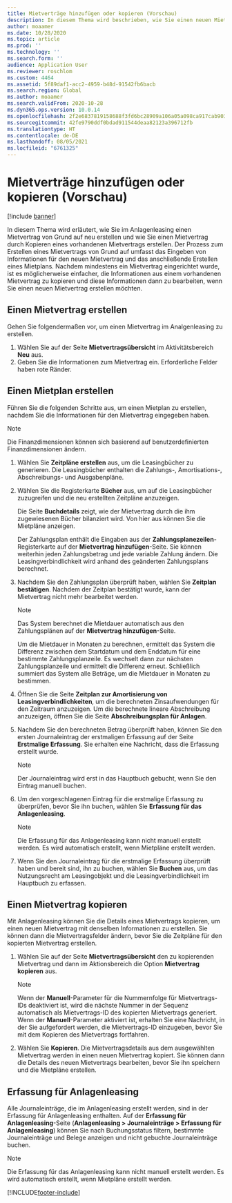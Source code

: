 ```yaml
---
title: Mietverträge hinzufügen oder kopieren (Vorschau)
description: In diesem Thema wird beschrieben, wie Sie einen neuen Mietvertrag erstellen, indem Sie Informationen dazu im Anlagenleasing eingeben oder Informationen aus einem vorhandenen Mietvertrag kopieren.
author: moaamer
ms.date: 10/28/2020
ms.topic: article
ms.prod: ''
ms.technology: ''
ms.search.form: ''
audience: Application User
ms.reviewer: roschlom
ms.custom: 4464
ms.assetid: 5f89daf1-acc2-4959-b48d-91542fb6bacb
ms.search.region: Global
ms.author: moaamer
ms.search.validFrom: 2020-10-28
ms.dyn365.ops.version: 10.0.14
ms.openlocfilehash: 2f2e6837819158688f3fd6bc28909a106a05a098ca917cab9032a2d0044042fc
ms.sourcegitcommit: 42fe9790ddf0bdad911544deaa82123a396712fb
ms.translationtype: HT
ms.contentlocale: de-DE
ms.lasthandoff: 08/05/2021
ms.locfileid: "6761325"
---
```

# <a name="add-or-copy-leases-preview"></a>Mietverträge hinzufügen oder kopieren (Vorschau)

[!include [banner](../includes/banner.md)]

In diesem Thema wird erläutert, wie Sie im Anlagenleasing einen Mietvertrag von Grund auf neu erstellen und wie Sie einen Mietvertrag durch Kopieren eines vorhandenen Mietvertrags erstellen. Der Prozess zum Erstellen eines Mietvertrags von Grund auf umfasst das Eingeben von Informationen für den neuen Mietvertrag und das anschließende Erstellen eines Mietplans. Nachdem mindestens ein Mietvertrag eingerichtet wurde, ist es möglicherweise einfacher, die Informationen aus einem vorhandenen Mietvertrag zu kopieren und diese Informationen dann zu bearbeiten, wenn Sie einen neuen Mietvertrag erstellen möchten.

## <a name="create-a-lease"></a>Einen Mietvertrag erstellen

Gehen Sie folgendermaßen vor, um einen Mietvertrag im Analgenleasing zu erstellen.

1. Wählen Sie auf der Seite **Mietvertragsübersicht** im Aktivitätsbereich **Neu** aus.
2. Geben Sie die Informationen zum Mietvertrag ein. Erforderliche Felder haben rote Ränder.

## <a name="create-a-lease-schedule"></a>Einen Mietplan erstellen

Führen Sie die folgenden Schritte aus, um einen Mietplan zu erstellen, nachdem Sie die Informationen für den Mietvertrag eingegeben haben.

> [!NOTE]
> Die Finanzdimensionen können sich basierend auf benutzerdefinierten Finanzdimensionen ändern.

1. Wählen Sie **Zeitpläne erstellen** aus, um die Leasingbücher zu generieren. Die Leasingbücher enthalten die Zahlungs-, Amortisations-, Abschreibungs- und Ausgabenpläne.
2. Wählen Sie die Registerkarte **Bücher** aus, um auf die Leasingbücher zuzugreifen und die neu erstellten Zeitpläne anzuzeigen.

    Die Seite **Buchdetails** zeigt, wie der Mietvertrag durch die ihm zugewiesenen Bücher bilanziert wird. Von hier aus können Sie die Mietpläne anzeigen.

    Der Zahlungsplan enthält die Eingaben aus der **Zahlungsplanezeilen**-Registerkarte auf der **Mietvertrag hinzufügen**-Seite. Sie können weiterhin jeden Zahlungsbetrag und jede variable Zahlung ändern. Die Leasingverbindlichkeit wird anhand des geänderten Zahlungsplans berechnet.

4. Nachdem Sie den Zahlungsplan überprüft haben, wählen Sie **Zeitplan bestätigen**. Nachdem der Zeitplan bestätigt wurde, kann der Mietvertrag nicht mehr bearbeitet werden.

    > [!NOTE]
    > Das System berechnet die Mietdauer automatisch aus den Zahlungsplänen auf der **Mietvertrag hinzufügen**-Seite.
    >
    > Um die Mietdauer in Monaten zu berechnen, ermittelt das System die Differenz zwischen dem Startdatum und dem Enddatum für eine bestimmte Zahlungsplanzeile. Es wechselt dann zur nächsten Zahlungsplanzeile und ermittelt die Differenz erneut. Schließlich summiert das System alle Beträge, um die Mietdauer in Monaten zu bestimmen.

5. Öffnen Sie die Seite **Zeitplan zur Amortisierung von Leasingverbindlichkeiten**, um die berechneten Zinsaufwendungen für den Zeitraum anzuzeigen. Um die berechnete lineare Abschreibung anzuzeigen, öffnen Sie die Seite **Abschreibungsplan für Anlagen**.
6. Nachdem Sie den berechneten Betrag überprüft haben, können Sie den ersten Journaleintrag der erstmaligen Erfassung auf der Seite **Erstmalige Erfassung**. Sie erhalten eine Nachricht, dass die Erfassung erstellt wurde.

    > [!NOTE]
    > Der Journaleintrag wird erst in das Hauptbuch gebucht, wenn Sie den Eintrag manuell buchen.

7. Um den vorgeschlagenen Eintrag für die erstmalige Erfassung zu überprüfen, bevor Sie ihn buchen, wählen Sie **Erfassung für das Anlagenleasing**.

    > [!NOTE]
    > Die Erfassung für das Anlagenleasing kann nicht manuell erstellt werden. Es wird automatisch erstellt, wenn Mietpläne erstellt werden.

8. Wenn Sie den Journaleintrag für die erstmalige Erfassung überprüft haben und bereit sind, ihn zu buchen, wählen Sie **Buchen** aus, um das Nutzungsrecht am Leasingobjekt und die Leasingverbindlichkeit im Hauptbuch zu erfassen.

## <a name="copy-a-lease"></a>Einen Mietvertrag kopieren

Mit Anlagenleasing können Sie die Details eines Mietvertrags kopieren, um einen neuen Mietvertrag mit denselben Informationen zu erstellen. Sie können dann die Mietvertragsfelder ändern, bevor Sie die Zeitpläne für den kopierten Mietvertrag erstellen.

1. Wählen Sie auf der Seite **Mietvertragsübersicht** den zu kopierenden Mietvertrag und dann im Aktionsbereich die Option **Mietvertrag kopieren** aus.

    > [!NOTE]
    > Wenn der **Manuell**-Parameter für die Nummernfolge für Mietvertrags-IDs deaktiviert ist, wird die nächste Nummer in der Sequenz automatisch als Mietvertrags-ID des kopierten Mietvertrags generiert. Wenn der **Manuell**-Parameter aktiviert ist, erhalten Sie eine Nachricht, in der Sie aufgefordert werden, die Mietvertrags-ID einzugeben, bevor Sie mit dem Kopieren des Mietvertrags fortfahren.

2. Wählen Sie **Kopieren**. Die Mietvertragsdetails aus dem ausgewählten Mietvertrag werden in einen neuen Mietvertrag kopiert. Sie können dann die Details des neuen Mietvertrags bearbeiten, bevor Sie ihn speichern und die Mietpläne erstellen.

## <a name="asset-leasing-journal"></a>Erfassung für Anlagenleasing

Alle Journaleinträge, die im Anlagenleasing erstellt werden, sind in der Erfassung für Anlagenleasing enthalten. Auf der **Erfassung für Anlagenleasing**-Seite (**Anlagenleasing \> Journaleinträge \> Erfassung für Anlagenleasing**) können Sie nach Buchungsstatus filtern, bestimmte Journaleinträge und Belege anzeigen und nicht gebuchte Journaleinträge buchen.

> [!NOTE]
> Die Erfassung für das Anlagenleasing kann nicht manuell erstellt werden. Es wird automatisch erstellt, wenn Mietpläne erstellt werden.


[!INCLUDE[footer-include](../../includes/footer-banner.md)]